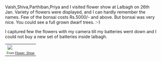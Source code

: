 <html><body><p>Vaish,Shiva,Parthiban,Priya and I visited flower show at Lalbagh on 26th Jan. Variety of flowers were displayed, and I can hardly remember the names. Few of the bonsai costs Rs.5000/- and above. But bonsai was very nice. You could see a full grown dwarf trees. :-)

I captured few the flowers with my camera till my batteries went down and I could not buy a new set of batteries inside lalbagh. 



</p><table style="width:auto;"><tr><td><a href="http://picasaweb.google.com/orsenthil/Flower_Show/photo#5025014087793055394"><img src="http://lh6.google.com/image/orsenthil/RbxvsG49FqI/AAAAAAAAAwY/yJkZPMa50YE/s288/Flower_Show%20030.jpg"></a></td></tr><tr><td style="font-family:arial,sans-serif;font-size:66%;text-align:right;">From <a href="http://picasaweb.google.com/orsenthil/Flower_Show">Flower_Show</a></td></tr></table></body></html>